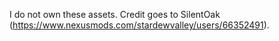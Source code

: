 I do not own these assets.
Credit goes to SilentOak (https://www.nexusmods.com/stardewvalley/users/66352491).
